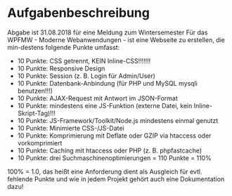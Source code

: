 # Aufgabenbeschreibung

Abgabe  ist 31.08.2018  für  eine  Meldung  zum  Wintersemester
Für  das  WPFMW  -  Moderne  Webanwendungen  -  ist  eine  Webseite  zu  erstellen,  die  min-destens  folgende  Punkte  umfasst:

- 10  Punkte: CSS  getrennt,  KEIN  Inline-CSS!!!!!!!
- 10  Punkte: Responsive  Design
- 10  Punkte: Session  (z.  B.  Login  für  Admin/User)
- 10  Punkte: Datenbank-Anbindung  (für  PHP  und  MySQL  mysqli  benutzen!!!)
- 10  Punkte: AJAX-Request  mit  Antwort  im  JSON-Format
- 10  Punkte: mindestens  eine  JS-Funktion  (externe  Datei,  kein  Inline-Skript-Tag)!!!
- 10  Punkte: JS-Framework/Toolkit/Node.js mindestens  einmal  genutzt
- 10  Punkte: Minimierte  CSS-/JS-Datei
- 10  Punkte: Komprimierung  mit  Deflate  oder  GZIP  via  htaccess  oder  vorkomprimiert
- 10  Punkte: Caching  mit  htaccess  oder  PHP  (z.  B.  phpfastcache)
- 10  Punkte: drei  Suchmaschinenoptimierungen
=  110  Punkte  =  110%

100%  =  1.0,  das  heißt  eine  Anforderung  dient  als  Ausgleich  für  evtl.  fehlende  Punkte und  wie  in  jedem  Projekt  gehört  auch  eine Dokumentation dazu!
